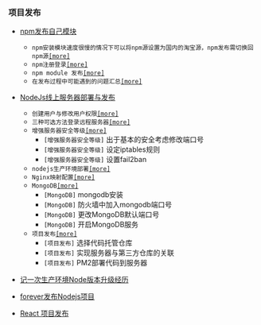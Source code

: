 ### 项目发布

* [npm发布自己模块](/release/npm_deploy.md)
    - `npm安装模块速度很慢的情况下可以将npm源设置为国内的淘宝源，npm发布需切换回npm源`[`[more]`](/release/npm_deploy.md#npm源设置)
    - `npm注册登录`[`[more]`](/release/npm_deploy.md#npm注册登录)
    - `npm module 发布`[`[more]`](/release/npm_deploy.md#npm-module-发布)
    - `在发布过程中可能遇到的问题汇总`[`[more]`](/release/npm_deploy.md#可能遇到的问题)

* [NodeJs线上服务器部署与发布](/release/nodejs_deploy.md)
    - `创建用户与修改用户权限`[`[more]`](/release/nodejs_deploy.md#创建用户)
    - `三种可选方法登录远程服务器`[`[more]`](/release/nodejs_deploy.md#登录远程服务器)
    - `增强服务器安全等级`[`[more]`](/release/nodejs_deploy.md#增强服务器安全等级)
        - `[增强服务器安全等级]` 出于基本的安全考虑修改端口号
        - `[增强服务器安全等级]` 设定iptables规则
        - `[增强服务器安全等级]` 设置fail2ban
    - `nodejs生产环境部署`[`[more]`](/release/nodejs_deploy.md#nodejs生产环境部署)
    - `Nginx映射配置`[`[more]`](/release/nodejs_deploy.md#Nginx映射)
    - `MongoDB`[`[more]`](/release/nodejs_deploy.md#mongodb)
        - `[MongoDB]` mongodb安装
        - `[MongoDB]` 防火墙中加入mongodb端口号
        - `[MongoDB]` 更改MongoDB默认端口号
        - `[MongoDB]` 开启MongoDB服务
    - `项目发布`[`[more]`](/release/nodejs_deploy.md#项目发布)
        - `[项目发布]` 选择代码托管仓库
        - `[项目发布]` 实现服务器与第三方仓库的关联
        - `[项目发布]` PM2部署代码到服务器

* [记一次生产环境Node版本升级经历](/release/node_online_upgrade.md)
* [forever发布Nodejs项目](/release/forever_deploy_nodejs.md)
* [React 项目发布](/release/react_deploy.md)

